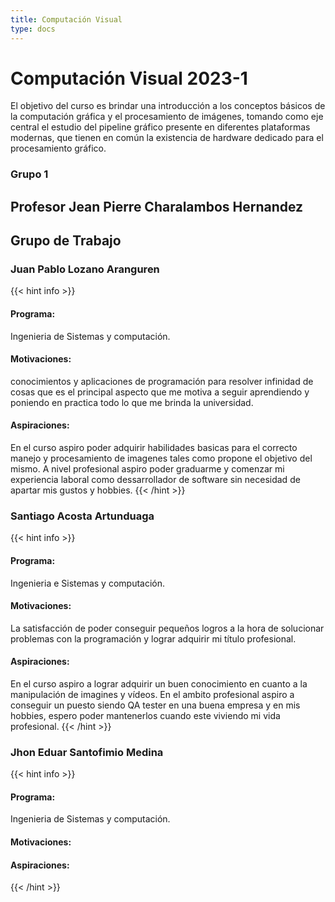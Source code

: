 ```yaml
---
title: Computación Visual
type: docs
---
```


<style>
body {
  background-image: url('https://media.istockphoto.com/id/952039286/es/foto/fondo-abstracto-escenario.jpg?b=1&s=612x612&w=0&k=20&c=S503OhEyvVPitbOIA2PKmSPF9doB-mnM6R617FMU_jQ=');
  background-repeat: no-repeat;
  background-size: cover;
}
</style>

# Computación Visual 2023-1

El objetivo del curso es brindar una introducción a los conceptos básicos de la computación gráfica y el procesamiento de imágenes, tomando como eje central el estudio del pipeline gráfico presente en diferentes plataformas modernas, que tienen en común la existencia de hardware dedicado para el procesamiento gráfico.

### Grupo 1
## Profesor Jean Pierre Charalambos Hernandez

## Grupo de Trabajo

### Juan Pablo Lozano Aranguren

{{< hint info >}}
#### Programa:
Ingenieria de Sistemas y computación.

#### Motivaciones:
conocimientos y aplicaciones de programación para resolver infinidad de cosas que es el principal aspecto que me motiva a seguir aprendiendo y poniendo en practica todo lo que me brinda la universidad.

#### Aspiraciones:
En el curso aspiro poder adquirir habilidades basicas para el correcto manejo y procesamiento de imagenes tales como propone el objetivo del mismo. A nivel profesional aspiro poder graduarme y comenzar mi experiencia laboral como dessarrollador de software sin necesidad de apartar mis gustos y hobbies.
{{< /hint >}}

### Santiago Acosta Artunduaga

{{< hint info >}}
#### Programa:
Ingenieria e Sistemas y computación.

#### Motivaciones: 
La satisfacción de poder conseguir pequeños logros a la hora de solucionar problemas con la programación y lograr adquirir mi título profesional.

#### Aspiraciones: 
En el curso aspiro a lograr adquirir un buen conocimiento en cuanto a la manipulación de imagines y vídeos. En el ambito profesional aspiro a conseguir un puesto siendo QA tester en una buena empresa y en mis hobbies, espero poder mantenerlos cuando este viviendo mi vida profesional.
{{< /hint >}}

### Jhon Eduar Santofimio Medina

{{< hint info >}}
#### Programa:
Ingenieria de Sistemas y computación.

#### Motivaciones:

#### Aspiraciones:
{{< /hint >}}

